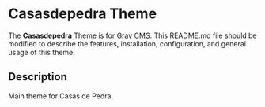 # Casasdepedra Theme

The **Casasdepedra** Theme is for [Grav CMS](http://github.com/getgrav/grav).  This README.md file should be modified to describe the features, installation, configuration, and general usage of this theme.

## Description

Main theme for Casas de Pedra.

